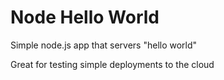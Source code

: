 # Node Hello World

Simple node.js app that servers "hello world"

Great for testing simple deployments to the cloud